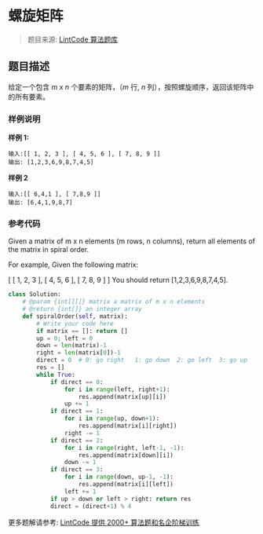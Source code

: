 # 螺旋矩阵
 > 题目来源: [LintCode 算法题库](https://www.lintcode.com/problem/spiral-matrix/?utm_source=sc-github-wzz)
 ## 题目描述
 给定一个包含 *m* x *n* 个要素的矩阵，（*m* 行, *n* 列），按照螺旋顺序，返回该矩阵中的所有要素。
 ### 样例说明
 **样例 1:**
```
输入:[[ 1, 2, 3 ], [ 4, 5, 6 ], [ 7, 8, 9 ]]
输出: [1,2,3,6,9,8,7,4,5]
```

**样例 2**
```
输入:[[ 6,4,1 ], [ 7,8,9 ]]
输出: [6,4,1,9,8,7]
```
 ### 参考代码
 Given a matrix of m x n elements (m rows, n columns), return all elements of the matrix in spiral order.

For example,
Given the following matrix:

[
 [ 1, 2, 3 ],
 [ 4, 5, 6 ],
 [ 7, 8, 9 ]
]
You should return [1,2,3,6,9,8,7,4,5].
```python
class Solution:
    # @param {int[][]} matrix a matrix of m x n elements
    # @return {int[]} an integer array
    def spiralOrder(self, matrix):
        # Write your code here
        if matrix == []: return []
        up = 0; left = 0
        down = len(matrix)-1
        right = len(matrix[0])-1
        direct = 0  # 0: go right   1: go down  2: go left  3: go up
        res = []
        while True:
            if direct == 0:
                for i in range(left, right+1):
                    res.append(matrix[up][i])
                up += 1
            if direct == 1:
                for i in range(up, down+1):
                    res.append(matrix[i][right])
                right -= 1
            if direct == 2:
                for i in range(right, left-1, -1):
                    res.append(matrix[down][i])
                down -= 1
            if direct == 3:
                for i in range(down, up-1, -1):
                    res.append(matrix[i][left])
                left += 1
            if up > down or left > right: return res
            direct = (direct+1) % 4
```
 更多题解请参考: [LintCode 提供 2000+ 算法题和名企阶梯训练](https://www.lintcode.com/problem/?utm_source=sc-github-wzz)